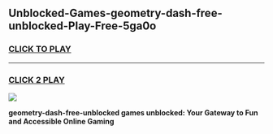 
## Unblocked-Games-geometry-dash-free-unblocked-Play-Free-5ga0o
<h3>
<a href="https://premium76.site?title=geometry-dash-free-unblocked&ref=23A">CLICK TO PLAY</a></h3>
<hr>

<h3>
<a href="https://premium76.site?title=geometry-dash-free-unblocked&ref=23A">CLICK 2 PLAY</a>
  
</h3>

<a href="https://premium76.site?title=geometry-dash-free-unblocked&ref=23A"><img src="https://clearcache.store/games.png"></a>


**geometry-dash-free-unblocked games unblocked: Your Gateway to Fun and Accessible Online Gaming**
